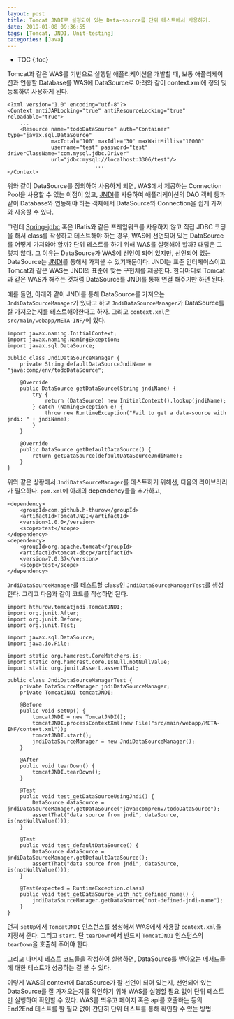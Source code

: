 ```yaml
---
layout: post
title: Tomcat JNDI로 설정되어 있는 Data-source를 단위 테스트에서 사용하기.
date: 2019-01-08 09:36:55
tags: [Tomcat, JNDI, Unit-testing]
categories: [Java]
---
```

* TOC
{:toc}

Tomcat과 같은 WAS를 기반으로 실행될 애플리케이션을 개발할 때, 보통 애플리케이션과 연동할 Database를 WAS에 DataSource로 아래와 같이 context.xml에 정의 및 등록하여 사용하게 된다.

```
<?xml version="1.0" encoding="utf-8"?>
<Context antiJARLocking="true" antiResourceLocking="true" reloadable="true">
    ...
    <Resource name="todoDataSource" auth="Container" type="javax.sql.DataSource"
              maxTotal="100" maxIdle="30" maxWaitMillis="10000"
              username="test" password="test" driverClassName="com.mysql.jdbc.Driver"
              url="jdbc:mysql://localhost:3306/test"/>
							...
</Context>
```

위와 같이 DataSource를 정의하여 사용하게 되면, WAS에서 제공하는 Connection Pool을 사용할 수 있는 이점이 있고, [JNDI](https://docs.oracle.com/javase/8/docs/technotes/guides/jndi/index.html)를 사용하여 애플리케이션의 DAO 객체 등과 같이 Database와 연동해야 하는 객체에서 DataSource와 Connection을 쉽게 가져와 사용할 수 있다.

그런데 [Spring-jdbc](https://spring.io/projects/spring-data-jdbc) 혹은 IBatis와 같은 프레임워크를 사용하지 않고 직접 JDBC 코딩을 해서 class를 작성하고 테스트해야 하는 경우, WAS에 선언되어 있는 DataSource를 어떻게 가져와야 할까? 단위 테스트를 하기 위해 WAS를 실행해야 할까?
대답은 그렇지 않다. 그 이유는 DataSource가 WAS에 선언이 되어 있지만, 선언되어 있는 DataSource는 [JNDI](https://docs.oracle.com/javase/8/docs/technotes/guides/jndi/index.html)를 통해서 가져올 수 있기때문이다. JNDI는 표준 인터페이스이고 Tomcat과 같은 WAS는 JNDI의 표준에 맞는 구현체를 제공한다. 한다마디로 Tomcat과 같은 WAS가 해주는 것처럼 DataSource를 JNDI를 통해 연결 해주기만 하면 된다.

예를 들면, 아래와 같이 JNDI를 통해 DataSource를 가져오는 `JndiDataSourceManager`가 있다고 하고 `JndiDataSourceManager`가 DataSource를 잘 가져오는지를 테스트해야한다고 하자. 그리고 `context.xml`은 `src/main/webapp/META-INF/`에 있다.

```
import javax.naming.InitialContext;
import javax.naming.NamingException;
import javax.sql.DataSource;

public class JndiDataSourceManager {
    private String defaultDataSourceJndiName = "java:comp/env/todoDataSource";

    @Override
    public DataSource getDataSource(String jndiName) {
        try {
            return (DataSource) new InitialContext().lookup(jndiName);
        } catch (NamingException e) {
            throw new RuntimeException("Fail to get a data-source with jndi: " + jndiName);
        }
    }

    @Override
    public DataSource getDefaultDataSource() {
        return getDataSource(defaultDataSourceJndiName);
    }
}
```

위와 같은 상황에서 `JndiDataSourceManager`를 테스트하기 위해선, 다음의 라이브러리가 필요하다. `pom.xml`에 아래의 dependency들을 추가하고,

```
<dependency>
    <groupId>com.github.h-thurow</groupId>
    <artifactId>TomcatJNDI</artifactId>
    <version>1.0.0</version>
    <scope>test</scope>
</dependency>
<dependency>
    <groupId>org.apache.tomcat</groupId>
    <artifactId>tomcat-dbcp</artifactId>
    <version>7.0.37</version>
    <scope>test</scope>
</dependency>
```

`JndiDataSourceManager`를 테스트할 class인 `JndiDataSourceManagerTest`를 생성한다. 그리고 다음과 같이 코드를 작성하면 된다.

```
import hthurow.tomcatjndi.TomcatJNDI;
import org.junit.After;
import org.junit.Before;
import org.junit.Test;

import javax.sql.DataSource;
import java.io.File;

import static org.hamcrest.CoreMatchers.is;
import static org.hamcrest.core.IsNull.notNullValue;
import static org.junit.Assert.assertThat;

public class JndiDataSourceManagerTest {
    private DataSourceManager jndiDataSourceManager;
    private TomcatJNDI tomcatJNDI;

    @Before
    public void setUp() {
        tomcatJNDI = new TomcatJNDI();
        tomcatJNDI.processContextXml(new File("src/main/webapp/META-INF/context.xml"));
        tomcatJNDI.start();
        jndiDataSourceManager = new JndiDataSourceManager();
    }

    @After
    public void tearDown() {
        tomcatJNDI.tearDown();
    }

    @Test
    public void test_getDataSourceUsingJndi() {
        DataSource dataSource = jndiDataSourceManager.getDataSource("java:comp/env/todoDataSource");
        assertThat("data source from jndi", dataSource, is(notNullValue()));
    }

    @Test
    public void test_defaultDataSource() {
        DataSource dataSource = jndiDataSourceManager.getDefaultDataSource();
        assertThat("data source from jndi", dataSource, is(notNullValue()));
    }

    @Test(expected = RuntimeException.class)
    public void test_getDataSource_with_not_defined_name() {
        jndiDataSourceManager.getDataSource("not-defined-jndi-name");
    }
}
```

먼저 `setUp`에서 `TomcatJNDI` 인스턴스를 생성해서 WAS에서 사용할 `context.xml`을 지정해 준다. 그리고 `start`. 단 `tearDown`에서 반드시 `TomcatJNDI` 인스턴스의 `tearDown`을 호출해 주어야 한다.

그리고 나머지 테스트 코드들을 작성하여 실행하면, DataSource를 받아오는 메서드들에 대한 테스트가 성공하는 걸 볼 수 있다.

이렇게 WAS의 context에 DataSource가 잘 선언이 되어 있는지, 선언되어 있는 DataSource를 잘 가져오는지를 확인하기 위해 WAS를 실행할 필요 없이 단위 테스트만 실행하여 확인할 수 있다. WAS를 띄우고 페이지 혹은 api를 호출하는 등의 End2End 테스트를 할 필요 없이 간단히 단위 테스트를 통해 확인할 수 있는 방법.
